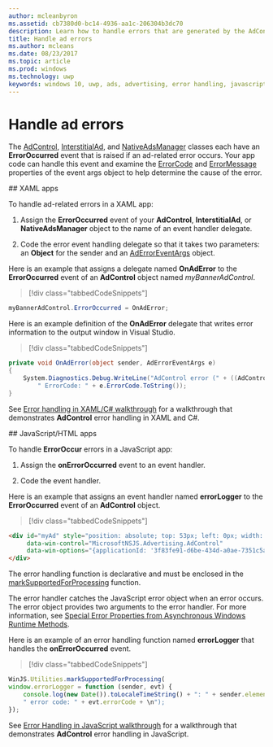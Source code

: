 ```yaml
---
author: mcleanbyron
ms.assetid: cb7380d0-bc14-4936-aa1c-206304b3dc70
description: Learn how to handle errors that are generated by the AdControl class in the Microsoft advertising libraries.
title: Handle ad errors
ms.author: mcleans
ms.date: 08/23/2017
ms.topic: article
ms.prod: windows
ms.technology: uwp
keywords: windows 10, uwp, ads, advertising, error handling, javascript, XAML, c#
---
```


# Handle ad errors

The [AdControl](https://msdn.microsoft.com/library/windows/apps/microsoft.advertising.winrt.ui.adcontrol.aspx),  [InterstitialAd](https://msdn.microsoft.com/library/windows/apps/microsoft.advertising.winrt.ui.interstitialad.aspx), and [NativeAdsManager](https://msdn.microsoft.com/library/windows/apps/microsoft.advertising.winrt.ui.nativeadsmanager.aspx) classes each have an **ErrorOccurred** event that is raised if an ad-related error occurs. Your app code can handle this event and examine the [ErrorCode](https://msdn.microsoft.com/library/windows/apps/microsoft.advertising.winrt.ui.aderroreventargs.errorcode.aspx) and [ErrorMessage](https://msdn.microsoft.com/library/windows/apps/microsoft.advertising.winrt.ui.aderroreventargs.errormessage.aspx) properties of the event args object to help determine the cause of the error.

<span id="bkmk-dotnet"/>
## XAML apps

To handle ad-related errors in a XAML app:

1. Assign the **ErrorOccurred** event of your **AdControl**, **InterstitialAd**, or **NativeAdsManager** object to the name of an event handler delegate.

2. Code the error event handling delegate so that it takes two parameters: an **Object** for the sender and an [AdErrorEventArgs](https://msdn.microsoft.com/library/windows/apps/microsoft.advertising.winrt.ui.aderroreventargs.aspx) object.

Here is an example that assigns a delegate named **OnAdError** to the **ErrorOccurred** event of an **AdControl** object named *myBannerAdControl*.

> [!div class="tabbedCodeSnippets"]
``` csharp
myBannerAdControl.ErrorOccurred = OnAdError;
```

Here is an example definition of the **OnAdError** delegate that writes error information to the output window in Visual Studio.

> [!div class="tabbedCodeSnippets"]
``` csharp
private void OnAdError(object sender, AdErrorEventArgs e)
{
    System.Diagnostics.Debug.WriteLine("AdControl error (" + ((AdControl)sender).Name + "): " + e.Error +
        " ErrorCode: " + e.ErrorCode.ToString());
}
```

See [Error handling in XAML/C# walkthrough](error-handling-in-xamlc-walkthrough.md) for a walkthrough that demonstrates **AdControl** error handling in XAML and C#.

<span id="bkmk-javascript"/>
## JavaScript/HTML apps

To handle **ErrorOccur** errors in a JavaScript app:

1.  Assign the **onErrorOccurred** event to an event handler.

2.  Code the event handler.

Here is an example that assigns an event handler named **errorLogger** to the **ErrorOccurred** event of an **AdControl** object.

> [!div class="tabbedCodeSnippets"]
``` html
<div id="myAd" style="position: absolute; top: 53px; left: 0px; width: 250px; height: 250px; z-index: 1"
     data-win-control="MicrosoftNSJS.Advertising.AdControl"
     data-win-options="{applicationId: '3f83fe91-d6be-434d-a0ae-7351c5a997f1', adUnitId: 'test', onErrorOccurred: errorLogger}">
</div>
```

The error handling function is declarative and must be enclosed in the [markSupportedForProcessing](http://msdn.microsoft.com/library/windows/apps/Hh967819.aspx) function.

The error handler catches the JavaScript error object when an error occurs. The error object provides two arguments to the error handler. For more information, see [Special Error Properties from Asynchronous Windows Runtime Methods](http://msdn.microsoft.com/library/windows/apps/hh994690.aspx).

Here is an example of an error handling function named **errorLogger** that handles the **onErrorOccurred** event.

> [!div class="tabbedCodeSnippets"]
``` javascript
WinJS.Utilities.markSupportedForProcessing(
window.errorLogger = function (sender, evt) {
    console.log(new Date()).toLocaleTimeString() + ": " + sender.element.id + " error: " + evt.errorMessage +
    " error code: " + evt.errorCode + \n");
});
```

See [Error Handling in JavaScript walkthrough](error-handling-in-javascript-walkthrough.md) for a walkthrough that demonstrates **AdControl** error handling in JavaScript.
